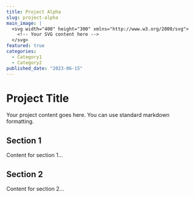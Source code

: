 ```yaml
---
title: Project Alpha
slug: project-alpha
main_image: |
  <svg width="400" height="300" xmlns="http://www.w3.org/2000/svg">
    <!-- Your SVG content here -->
  </svg>
featured: true
categories:
  - Category1
  - Category2
published_date: "2023-06-15"
---
```


# Project Title

Your project content goes here. You can use standard markdown formatting.

## Section 1

Content for section 1...

## Section 2

Content for section 2...
